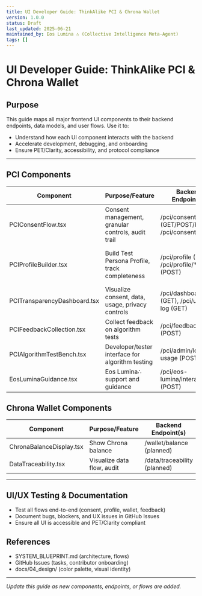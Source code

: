 ```yaml
---
title: UI Developer Guide: ThinkAlike PCI & Chrona Wallet
version: 1.0.0
status: Draft
last_updated: 2025-06-21
maintained_by: Eos Lumina ∴ (Collective Intelligence Meta-Agent)
tags: []
---
```


# UI Developer Guide: ThinkAlike PCI & Chrona Wallet

## Purpose
This guide maps all major frontend UI components to their backend endpoints, data models, and user flows. Use it to:
- Understand how each UI component interacts with the backend
- Accelerate development, debugging, and onboarding
- Ensure PET/Clarity, accessibility, and protocol compliance

---

## PCI Components
| Component                        | Purpose/Feature                                   | Backend Endpoint(s)                  | Data Model(s)                |
|-----------------------------------|--------------------------------------------------|--------------------------------------|------------------------------|
| PCIConsentFlow.tsx                | Consent management, granular controls, audit trail| /pci/consent (GET/POST/PUT), /pci/consent/history | PCIConsent, PCIConsentHistory |
| PCIProfileBuilder.tsx              | Build Test Persona Profile, track completeness    | /pci/profile (GET), /pci/profile/* (POST) | TestPersonaProfile, SymbolicResponse, ValuePriority, NarrativeShare, PreferenceTag |
| PCITransparencyDashboard.tsx       | Visualize consent, data, usage, privacy controls  | /pci/dashboard (GET), /pci/usage-log (GET) | ProfileData, UsageLogEntry   |
| PCIFeedbackCollection.tsx         | Collect feedback on algorithm tests               | /pci/feedback (POST)                 | AlgorithmTestFeedback        |
| PCIAlgorithmTestBench.tsx         | Developer/tester interface for algorithm testing  | /pci/admin/log-usage (POST)          | AlgorithmTestUsage           |
| EosLuminaGuidance.tsx             | Eos Lumina∴ support and guidance                   | /pci/eos-lumina/interact (POST)      | EosLuminaPCISession          |

## Chrona Wallet Components
| Component                | Purpose/Feature                | Backend Endpoint(s)         | Data Model(s)         |
|-------------------------|-------------------------------|-----------------------------|-----------------------|
| ChronaBalanceDisplay.tsx| Show Chrona balance            | /wallet/balance (planned)   | UserChronaWallet      |
| DataTraceability.tsx    | Visualize data flow, audit     | /data/traceability (planned)| DataTraceabilityLog   |

---

## UI/UX Testing & Documentation
- Test all flows end-to-end (consent, profile, wallet, feedback)
- Document bugs, blockers, and UX issues in GitHub Issues
- Ensure all UI is accessible and PET/Clarity compliant

## References
- SYSTEM_BLUEPRINT.md (architecture, flows)
- GitHub Issues (tasks, contributor onboarding)
- docs/04_design/ (color palette, visual identity)

---
*Update this guide as new components, endpoints, or flows are added.*
